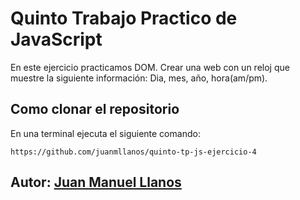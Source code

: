 # Quinto Trabajo Practico de JavaScript

En este ejercicio practicamos DOM.
Crear una web con un reloj que muestre la siguiente información: Dia, mes, año, hora(am/pm).

## Como clonar el repositorio
En una terminal ejecuta el siguiente comando:

```
https://github.com/juanmllanos/quinto-tp-js-ejercicio-4

```

## Autor: [Juan Manuel Llanos](https://github.com/juanmllanos)